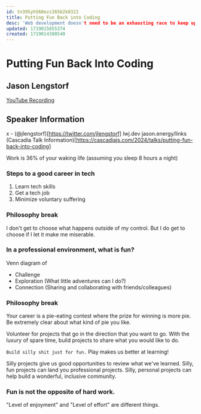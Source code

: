 ```yaml
---
id: tn395yh568ezz265b2k8322
title: Putting Fun Back into Coding
desc: 'Web development doesn't need to be an exhausting race to keep up on every new tool or idea. Despite the whirlwind of FoMO and hot takes that shout over many online spaces for developers, that's not the only way to stay relevant and keep growing as a developer. In this talk, Jason Lengstorf will share his approach to learning and growing in a way that's fun, sustainable, and arguably more effective. Along the way, you'll see the kinds of projects Jason builds for fun and examine how each one might appear useless, but actually drove very real learning and career growth.'
updated: 1719015855374
created: 1719014380540
---
```

# Putting Fun Back Into Coding
## Jason Lengstorf
[YouTube Recording](https://www.youtube.com/watch?v=evnF-WP-A4Q&list=PLLiioAbFTbKPi9SkDhtppEGDPI31GGZyj&index=21&pp=iAQB)

## Speaker Information
x - (@jlengstorf)[https://twitter.com/jlengstorf]
lwj.dev
jason.energy/links
(Cascadia Talk Information)[https://cascadiajs.com/2024/talks/putting-fun-back-into-coding]

Work is 36% of your waking life (assuming you sleep 8 hours a night)

### Steps to a good career in tech
1. Learn tech skills
2. Get a tech job
3. Minimize voluntary suffering

### Philosophy break 
I don't get to choose what happens outside of my control.
But I do get to choose if I let it make me miserable.

### In a professional environment, what is fun?
Venn diagram of 
- Challenge
- Exploration (What little adventures can I do?)
- Connection (Sharing and collaborating with friends/colleagues)


### Philosophy break 
Your career is a pie-eating contest where the prize for winning is more pie.
Be extremely clear about what kind of pie you like.

Volunteer for projects that go in the direction that you want to go. 
With the luxury of spare time, build projects to share what you would like to do.

`Build silly shit just for fun.`
Play makes us better at learning!

Silly projects give us good opportunities to review what we've learned.
Silly, fun projects can land you professional projects.
Silly, personal projects can help build a wonderful, inclusive community.

### Fun is not the opposite of hard work.
"Level of enjoyment" and "Level of effort" are different things.